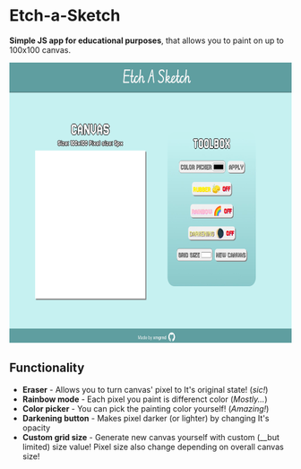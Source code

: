 # Etch-a-Sketch
<p><strong>Simple JS app for educational purposes</strong>, that allows you to paint on up to 100x100 canvas.</p>
<p>
<img src="img/site_screenshot.png" height="500px"/>
</p>

## Functionality
* **Eraser** - Allows you to turn canvas' pixel to It's original state! (_sic!_)
* **Rainbow mode** - Each pixel you paint is differenct color (_Mostly..._)
* **Color picker** - You can pick the painting color yourself! (_Amazing!_)
* **Darkening button** - Makes pixel darker (or lighter) by changing It's opacity 
* **Custom grid size** - Generate new canvas yourself with custom (__but limited) size value! Pixel size also change depending on overall canvas size!
